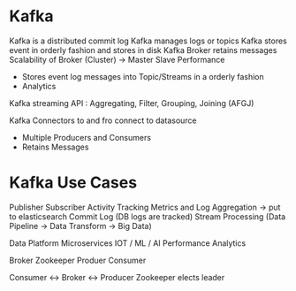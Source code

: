 # Kafka

Kafka is a distributed commit log
Kafka manages logs or topics
Kafka stores event in orderly fashion and stores in disk
Kafka Broker retains messages
Scalability of Broker (Cluster) -> Master Slave
Performance

- Stores event log messages into Topic/Streams in a orderly fashion
- Analytics

Kafka streaming API : Aggregating, Filter, Grouping, Joining (AFGJ)

Kafka Connectors to and fro connect to datasource

- Multiple Producers and Consumers
- Retains Messages

# Kafka Use Cases
Publisher Subscriber
Activity Tracking
Metrics and Log Aggregation -> put to elasticsearch
Commit Log (DB logs are tracked)
Stream Processing (Data Pipeline -> Data Transform -> Big Data)

Data Platform
Microservices
IOT / ML / AI
Performance Analytics


Broker
Zookeeper
Produer
Consumer

Consumer <-> Broker <-> Producer 
Zookeeper elects leader